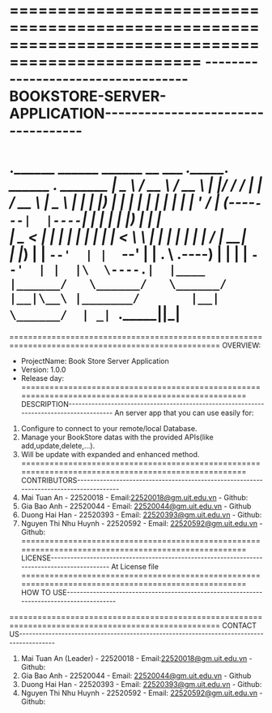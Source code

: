 ==================================================================================================
-----------------------------------BOOKSTORE-SERVER-APPLICATION-----------------------------------
==================================================================================================
.______     ______     ______    __  ___      _______.___________.  ______   .______       _______ 
|   _  \   /  __  \   /  __  \  |  |/  /     /       |           | /  __  \  |   _  \     |   ____|
|  |_)  | |  |  |  | |  |  |  | |  '  /     |   (----`---|  |----`|  |  |  | |  |_)  |    |  |__   
|   _  <  |  |  |  | |  |  |  | |    <       \   \       |  |     |  |  |  | |      /     |   __|  
|  |_)  | |  `--'  | |  `--'  | |  .  \  .----)   |      |  |     |  `--'  | |  |\  \----.|  |____ 
|______/   \______/   \______/  |__|\__\ |_______/       |__|      \______/  | _| `._____||_______|
===================================================================================================
===================================================================================================
OVERVIEW:
- ProjectName: Book Store Server Application
- Version: 1.0.0
- Release day:
===================================================================================================
DESCRIPTION----------------------------------------------------------------------------------------
An server app that you can use easily for:
1. Configure to connect to your remote/local Database.
2. Manage your BookStore datas with the provided APIs(like add,update,delete,...).
3. Will be update with expanded and enhanced method.
===================================================================================================
CONTRIBUTORS---------------------------------------------------------------------------------------
1. Mai Tuan An - 22520018 - Email:22520018@gm.uit.edu.vn - Github: 
2. Gia Bao Anh - 22520044 - Email: 22520044@gm.uit.edu.vn - Github
3. Duong Hai Han - 22520393 - Email: 22520393@gm.uit.edu.vn - Github:
4. Nguyen Thi Nhu Huynh - 22520592 - Email: 22520592@gm.uit.edu.vn - Github:
===================================================================================================
LICENSE--------------------------------------------------------------------------------------------
At License file
===================================================================================================
HOW TO USE-----------------------------------------------------------------------------------------


===================================================================================================
CONTACT US-----------------------------------------------------------------------------------------
1. Mai Tuan An (Leader) - 22520018 - Email:22520018@gm.uit.edu.vn - Github: 
2. Gia Bao Anh - 22520044 - Email: 22520044@gm.uit.edu.vn - Github
3. Duong Hai Han - 22520393 - Email: 22520393@gm.uit.edu.vn - Github:
4. Nguyen Thi Nhu Huynh - 22520592 - Email: 22520592@gm.uit.edu.vn - Github:
   

																								
                                                                                                                     
                                                                                                                     
																													 
